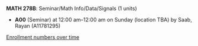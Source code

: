**MATH 278B**: Seminar/Math Info/Data/Signals (1 units)

- **A00** (Seminar) at 12:00 am–12:00 am on Sunday (location TBA) by Saab, Rayan (A11781295)

[Enrollment numbers over time](./MATH278B.tsv)
